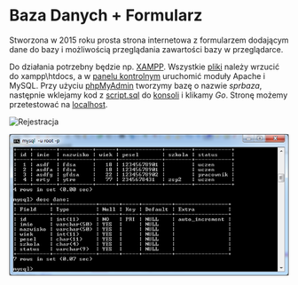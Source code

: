 # Baza Danych + Formularz
Stworzona w 2015 roku prosta strona internetowa z formularzem dodającym dane do bazy i możliwością przeglądania zawartości bazy w przeglądarce.

Do działania potrzebny będzie np. [XAMPP](https://www.apachefriends.org/pl/index.html). Wszystkie [pliki](https://github.com/szymmirr/baza-danych-formularz/archive/master.zip) należy wrzucić do xampp\htdocs, a w [panelu kontrolnym](https://devtuts.butlerccwebdev.net/testserver/xampp-control-panel.png) uruchomić moduły Apache i MySQL. Przy użyciu [phpMyAdmin](http://127.0.0.1/phpmyadmin/server_databases.php?server=1) tworzymy bazę o nazwie *sprbaza*, następnie wklejamy kod z [script.sql](https://github.com/szymmirr/baza-danych-formularz/blob/master/script.sql) do [konsoli](http://127.0.0.1/phpmyadmin/server_sql.php) i klikamy *Go*. Stronę możemy przetestować na [localhost](http://127.0.0.1/).

![Rejestracja](https://user-images.githubusercontent.com/12998256/87269622-fcfcff00-c4cd-11ea-8aa9-5465d747b565.gif)

![baza](https://raw.githubusercontent.com/szymmirr/baza-danych-formularz/master/baza.png)
